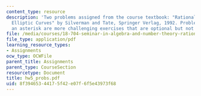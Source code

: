 ```yaml
---
content_type: resource
description: 'Two problems assigned from the course textbook: "Rational Points on
  Elliptic Curves" by Silverman and Tate, Springer Verlag, 1992. Problems marked with
  an asterisk are more challenging exercises that are optional but not required'
file: /media/courses/18-704-seminar-in-algebra-and-number-theory-rational-points-on-elliptic-curves-fall-2004/8f39465344175f42e07f6f5e43973f68_hw5_probs.pdf
file_type: application/pdf
learning_resource_types:
- Assignments
ocw_type: OCWFile
parent_title: Assignments
parent_type: CourseSection
resourcetype: Document
title: hw5_probs.pdf
uid: 8f394653-4417-5f42-e07f-6f5e43973f68
---
```

